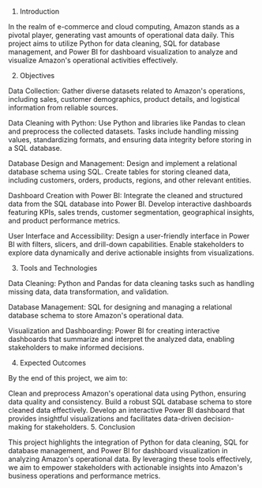 1. Introduction

In the realm of e-commerce and cloud computing, Amazon stands as a pivotal player, generating vast amounts of operational data daily. This project aims to utilize Python for data cleaning, SQL for database management, and Power BI for dashboard visualization to analyze and visualize Amazon's operational activities effectively.

2. Objectives

Data Collection: Gather diverse datasets related to Amazon's operations, including sales, customer demographics, product details, and logistical information from reliable sources.

Data Cleaning with Python: Use Python and libraries like Pandas to clean and preprocess the collected datasets. Tasks include handling missing values, standardizing formats, and ensuring data integrity before storing in a SQL database.

Database Design and Management: Design and implement a relational database schema using SQL. Create tables for storing cleaned data, including customers, orders, products, regions, and other relevant entities.

Dashboard Creation with Power BI: Integrate the cleaned and structured data from the SQL database into Power BI. Develop interactive dashboards featuring KPIs, sales trends, customer segmentation, geographical insights, and product performance metrics.

User Interface and Accessibility: Design a user-friendly interface in Power BI with filters, slicers, and drill-down capabilities. Enable stakeholders to explore data dynamically and derive actionable insights from visualizations.

3. Tools and Technologies

Data Cleaning: Python and Pandas for data cleaning tasks such as handling missing data, data transformation, and validation.

Database Management: SQL for designing and managing a relational database schema to store Amazon's operational data.

Visualization and Dashboarding: Power BI for creating interactive dashboards that summarize and interpret the analyzed data, enabling stakeholders to make informed decisions.

4. Expected Outcomes

By the end of this project, we aim to:

Clean and preprocess Amazon's operational data using Python, ensuring data quality and consistency.
Build a robust SQL database schema to store cleaned data effectively.
Develop an interactive Power BI dashboard that provides insightful visualizations and facilitates data-driven decision-making for stakeholders.
5. Conclusion

This project highlights the integration of Python for data cleaning, SQL for database management, and Power BI for dashboard visualization in analyzing Amazon's operational data. By leveraging these tools effectively, we aim to empower stakeholders with actionable insights into Amazon's business operations and performance metrics.
